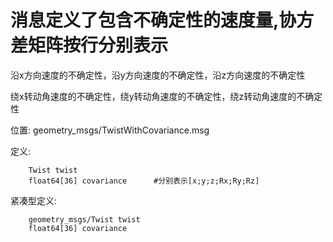 # 消息定义了包含不确定性的速度量,协方差矩阵按行分别表示

沿x方向速度的不确定性，沿y方向速度的不确定性，沿z方向速度的不确定性

绕x转动角速度的不确定性，绕y转动角速度的不确定性，绕z转动角速度的不确定性

位置: geometry_msgs/TwistWithCovariance.msg

定义:

		Twist twist
		float64[36] covariance		#分别表示[x;y;z;Rx;Ry;Rz]

紧凑型定义:

		geometry_msgs/Twist twist
		float64[36] covariance
